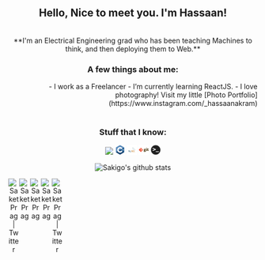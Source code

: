 <div align="center">
  <h2>Hello, Nice to meet you. I'm Hassaan!</h2>
  <br/>

  <span>
  **I'm an Electrical Engineering grad who has been teaching Machines to think, and then deploying them to Web.**
  </span> 
  <br/>
  
  <h3>A few things about me:</h3>
  
  <div align="right">
    - I work as a Freelancer
    - I’m currently learning ReactJS.
    - I love photography! Visit my little [Photo Portfolio](https://www.instagram.com/_hassaanakram)
  </div>
  <br/>
  <h3>Stuff that I know:</h3>

  <code><img height="24" src="'https://api.iconify.design/simple-icons/tensorflow.svg?color=%23ff6f00'"></code>
  <code><img height="20" src="https://raw.githubusercontent.com/github/explore/80688e429a7d4ef2fca1e82350fe8e3517d3494d/topics/cpp/cpp.png"></code>
  <code><img height="20" src="https://raw.githubusercontent.com/github/explore/80688e429a7d4ef2fca1e82350fe8e3517d3494d/topics/mysql/mysql.png"></code>
  <code><img height="20" src="https://raw.githubusercontent.com/github/explore/80688e429a7d4ef2fca1e82350fe8e3517d3494d/topics/git/git.png"></code>
  <code><img height="20" src="https://raw.githubusercontent.com/github/explore/80688e429a7d4ef2fca1e82350fe8e3517d3494d/topics/terminal/terminal.png"></code>

  ![Sakigo's github stats](https://github-readme-stats.vercel.app/api?username=sakigo9&show_icons=true&hide_border=true)

  <a href="https://twitter.com/sakigo_09">
  <img align="left" alt="Saket Prag | Twitter" width="22px" src="https://cdn.jsdelivr.net/npm/simple-icons@v3/icons/twitter.svg" />
  </a>
  <a href="https://www.linkedin.com/in/saket-prag-31b972157/">
  <img align="left" alt="Saket Prag" width="22px" src="https://cdn.jsdelivr.net/npm/simple-icons@v3/icons/linkedin.svg" />
  </a>
  <a href="https://medium.com/@saketprag322">
  <img align="left" alt="Saket Prag" width="22px" src="https://cdn.jsdelivr.net/npm/simple-icons@v3/icons/medium.svg" />
  </a>
  <a href="https://www.instagram.com/sakigo_09/">
  <img align="left" alt="Saket Prag" width="22px" src="https://cdn.jsdelivr.net/npm/simple-icons@v3/icons/instagram.svg" />
  </a>
  <a href="https://www.youtube.com/watch?v=eXlaZbQ0TiY&t=3s">
  <img align="left" alt="Saket Prag | Twitter" width="22px" src="https://cdn.jsdelivr.net/npm/simple-icons@v3/icons/youtube.svg" />
  </a>

  </div>

